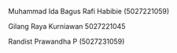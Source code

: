 
Muhammad Ida Bagus Rafi Habibie (5027221059)

Gilang Raya Kurniawan 5027221045

Randist Prawandha P (5027231059)
